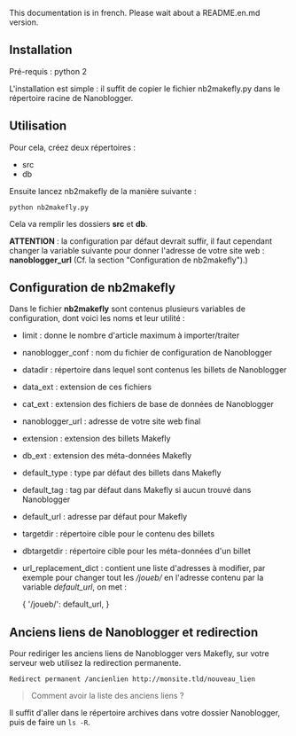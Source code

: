 This documentation is in french. Please wait about a README.en.md version.

## Installation

Pré-requis : python 2

L'installation est simple : il suffit de copier le fichier nb2makefly.py dans le répertoire racine de Nanoblogger.

## Utilisation

Pour cela, créez deux répertoires : 

   * src
   * db

Ensuite lancez nb2makefly de la manière suivante : 

    python nb2makefly.py

Cela va remplir les dossiers **src** et **db**.

**ATTENTION** : la configuration par défaut devrait suffir, il faut cependant changer la variable suivante pour donner l'adresse de votre site web : **nanoblogger_url** (Cf. la section "Configuration de nb2makefly").)

## Configuration de nb2makefly

Dans le fichier **nb2makefly** sont contenus plusieurs variables de configuration, dont voici les noms et leur utilité : 

  * limit : donne le nombre d'article maximum à importer/traiter
  * nanoblogger_conf : nom du fichier de configuration de Nanoblogger
  * datadir : répertoire dans lequel sont contenus les billets de Nanoblogger
  * data\_ext : extension de ces fichiers
  * cat\_ext : extension des fichiers de base de données de Nanoblogger
  * nanoblogger\_url : adresse de votre site web final
  * extension : extension des billets Makefly
  * db\_ext : extension des méta-données Makefly
  * default\_type : type par défaut des billets dans Makefly
  * default\_tag : tag par défaut dans Makefly si aucun trouvé dans Nanoblogger
  * default\_url : adresse par défaut pour Makefly
  * targetdir : répertoire cible pour le contenu des billets
  * dbtargetdir : répertoire cible pour les méta-données d'un billet
  * url\_replacement\_dict : contient une liste d'adresses à modifier, par exemple pour changer tout les */joueb/* en l'adresse contenu par la variable *default_url*, on met : 

    {
       '/joueb/': default_url,
    }

## Anciens liens de Nanoblogger et redirection

Pour rediriger les anciens liens de Nanoblogger vers Makefly, sur votre serveur web utilisez la redirection permanente.

    Redirect permanent /ancienlien http://monsite.tld/nouveau_lien

> Comment avoir la liste des anciens liens ?

Il suffit d'aller dans le répertoire archives dans votre dossier Nanoblogger, puis de faire un `ls -R`.
